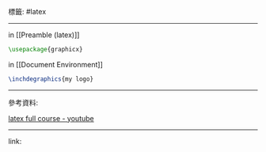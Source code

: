 標籤: #latex 

---

in [[Preamble (latex)]]
```latex
\usepackage{graphicx}
```

in [[Document Environment]]
```latex
\inchdegraphics{my logo}
```

---

參考資料:

[latex full course - youtube](https://youtu.be/fCzF5gDy60g)

---

link:

